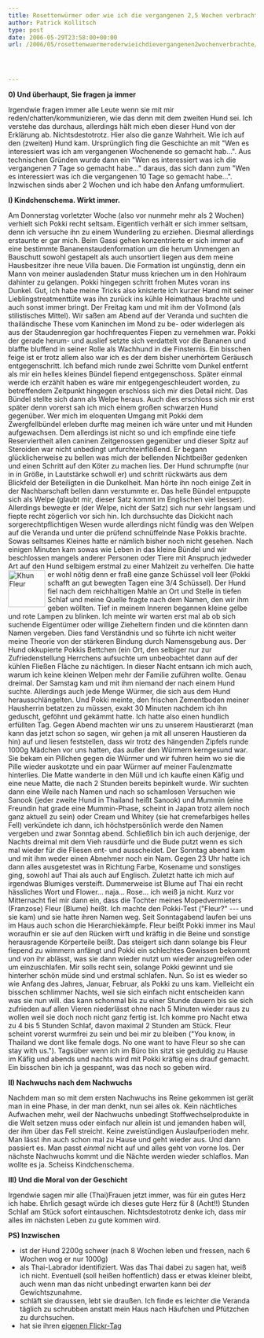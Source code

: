 ```yaml
---
title: Rosettenwürmer oder wie ich die vergangenen 2,5 Wochen verbrachte
author: Patrick Kollitsch
type: post
date: 2006-05-29T23:58:00+00:00
url: /2006/05/rosettenwuermeroderwieichdievergangenen2wochenverbrachte/




---
```

**0) Und überhaupt, Sie fragen ja immer**

Irgendwie fragen immer alle Leute wenn sie mit mir reden/chatten/kommunizieren, wie das denn mit dem zweiten Hund sei. Ich verstehe das durchaus, allerdings hält mich eben dieser Hund von der Erklärung ab. Nichtsdestotrotz. Hier also die ganze Wahrheit. Wie ich auf den (zweiten) Hund kam. Ursprünglich fing die Geschichte an mit "Wen es interessiert was ich am vergangenen Wochenende so gemacht hab...". Aus technischen Gründen wurde dann ein "Wen es interessiert was ich die vergangenen 7 Tage so gemacht habe..." daraus, das sich dann zum "Wen es interessiert was ich die vergangenen 10 Tage so gemacht habe...". Inzwischen sinds aber 2 Wochen und ich habe den Anfang umformuliert.

**I) Kindchenschema. Wirkt immer.**

Am Donnerstag vorletzter Woche (also vor nunmehr mehr als 2 Wochen) verhielt sich Pokki recht seltsam. Eigentlich verhält er sich immer seltsam, denn ich versuche ihn zu einem Wunderling zu erziehen. Diesmal allerdings erstaunte er gar mich. Beim Gassi gehen konzentrierte er sich immer auf eine bestimmte Bananenstaudenformation um die herum Unmengen an Bauschutt sowohl gestapelt als auch unsortiert liegen aus dem meine Hausbesitzer ihre neue Villa bauen. Die Formation ist ungünstig, denn ein Mann von meiner ausladenden Statur muss kriechen um in den Hohlraum dahinter zu gelangen. Pokki hingegen schritt frohen Mutes voran ins Dunkel. Gut, ich habe meine Tricks also knisterte ich kurzer Hand mit seiner Lieblingstreatmenttüte was ihn zurück ins kühle Heimathaus brachte und auch sonst immer bringt. Der Freitag kam und mit ihm der Vollmond (als stilistisches Mittel). Wir saßen am Abend auf der Veranda und suchten die thailändische These vom Kaninchen im Mond zu be- oder widerlegen als aus der Staudenregion gar hochfrequentes Fiepen zu vernehmen war. Pokki der gerade herum- und auslief setzte sich verdattelt vor die Bananen und blaffte bluffend in seiner Rolle als Wachhund in die Finsternis. Ein bisschen feige ist er trotz allem also war ich es der dem bisher unerhörtem Geräusch entgegenschritt. Ich befand mich runde zwei Schritte vom Dunkel entfernt als mir ein helles kleines Bündel fiepend entgegenschoss. Später einmal werde ich erzählt haben es wäre mir entgegengeschleudert worden, zu betreffendem Zeitpunkt hingegen erschloss sich mir dies Detail nicht. Das Bündel stellte sich dann als Welpe heraus. Auch dies erschloss sich mir erst später denn vorerst sah ich mich einem großen schwarzen Hund gegenüber. Wer mich im eloquenten Umgang mit Pokki dem Zwergfellbündel erleben durfte mag meinen ich wäre unter und mit Hunden aufgewachsen. Dem allerdings ist nicht so und ich empfinde eine tiefe Reserviertheit allen caninen Zeitgenossen gegenüber und dieser Spitz auf Steroiden war nicht unbedingt unfurchteinflößend. Er begann glücklicherweise zu bellen was mich der bellenden Nichtbeißer gedenken und einen Schritt auf den Köter zu machen lies. Der Hund schrumpfte (nur in in Größe, in Lautstärke schwoll er) und schritt rückwärts aus dem Blickfeld der Beteiligten in die Dunkelheit. Man hörte ihn noch einige Zeit in der Nachbarschaft bellen dann verstummte er. Das helle Bündel entpuppte sich als Welpe (glaubt mir, dieser Satz kommt im Englischen viel besser). Allerdings bewegte er (der Welpe, nicht der Satz) sich nur sehr langsam und fiepte recht zögerlich vor sich hin. Ich durchsuchte das Dickicht nach sorgerechtpflichtigen Wesen wurde allerdings nicht fündig was den Welpen auf die Veranda und unter die prüfend schnüffelnde Nase Pokkis brachte. Sowas seltsames Kleines hatte er nämlich bisher noch nicht gesehen. Nach einigen Minuten kam sowas wie Leben in das kleine Bündel und wir beschlossen mangels anderer Personen oder Tiere mit Anspruch jedweder Art auf den Hund selbigem erstmal zu einer Mahlzeit zu verhelfen.  <img src="//static.flickr.com/49/149053114_2b8ef8b814_s.jpg" width="75" height="75" style="float:left;margin:0 5px 5px 0;" alt="Khun Fleur" />Die hatte er wohl nötig denn er fraß eine ganze Schüssel voll leer (Pokki schafft an gut bewegten Tagen eine 3/4 Schüssel). Der Hund fiel nach dem reichhaltigen Mahle an Ort und Stelle in tiefen Schlaf und meine Quelle fragte nach dem Namen, den wir ihm geben wöllten. Tief in meinem Inneren begannen kleine gelbe und rote Lampen zu blinken. Ich meinte wir warten erst mal ab ob sich suchende Eigentümer oder willige Zieheltern finden und die könnten dann Namen vergeben. Dies fand Verständnis und so führte ich nicht weiter meine Theorie von der stärkeren Bindung durch Namensgebung aus. Der Hund okkupierte Pokkis Bettchen (ein Ort, den selbiger nur zur Zufriedenstellung Herrchens aufsuchte um unbeobachtet dann auf der kühlen Fließen Fläche zu nächtigen. In dieser Nacht entsann ich mich auch, warum ich keine kleinen Welpen mehr der Familie zuführen wollte. Genau dreimal. Der Samstag kam und mit ihm niemand der nach einem Hund suchte. Allerdings auch jede Menge Würmer, die sich aus dem Hund herausschlängelten. Und Pokki meinte, den frischen Zementboden meiner Hausherrin betatzen zu müssen, exakt 30 Minuten nachdem ich ihn geduscht, geföhnt und gekämmt hatte. Ich hatte also einen hundlich erfüllten Tag. Gegen Abend machten wir uns zu unserem Haustierarzt (man kann das jetzt schon so sagen, wir gehen ja mit all unseren Haustieren da hin) auf und liesen feststellen, dass wir trotz des hängenden Zipfels runde 1000g Mädchen vor uns hatten, das außer den Würmern kerngesund war. Sie bekam ein Pillchen gegen die Würmer und wir fuhren heim wo sie die Pille wieder auskotzte und ein paar Würmer auf meiner Faulenzmatte hinterlies. Die Matte wanderte in den Müll und ich kaufte einen Käfig und eine neue Matte, die nach 2 Stunden bereits bepinkelt wurde. Wir suchten dann eine Weile nach Namen und nach so schamlosen Versuchen wie Sanook (jeder zweite Hund in Thailand heißt Sanook) und Mummin (eine Freundin hat grade eine Mummin-Phase, scheint in Japan trotz allem noch ganz aktuell zu sein) oder Cream und Whitey (sie hat cremefarbiges helles Fell) verkündete ich dann, ich höchstpersönlich werde den Namen vergeben und zwar Sonntag abend. Schließlich bin ich auch derjenige, der Nachts dreimal mit dem Vieh rausdürfe und die Bude putzt wenn es sich mal wieder für die Fliesen ent- und ausscheidet. Der Sonntag abend kam und mit ihm weder einen Abnehmer noch ein Nam. Gegen 23 Uhr hatte ich dann alles ausgetestet was in Richtung Farbe, Kosename und sonstiges ging, sowohl auf Thai als auch auf Englisch. Zuletzt hatte ich mich auf irgendwas Blumiges versteift. Dummerweise ist Blume auf Thai ein recht hässliches Wort und Flower... naja... Rose... ich weiß ja nicht. Kurz vor Mitternacht fiel mir dann ein, dass die Tochter meines Mopedvermieters (Franzose) Fleur (Blume) heißt. Ich machte den Pokki-Test ("Fleur?" --- und sie kam) und sie hatte ihren Namen weg. Seit Sonntagabend laufen bei uns im Haus auch schon die Hierarchiekämpfe. Fleur beißt Pokki immer ins Maul woraufhin er sie auf den Rücken wirft und kräftig in die Beine und sonstige herausragende Körperteile beißt. Das steigert sich dann solange bis Fleur fiepend zu wimmern anfängt und Pokki ein schlechtes Gewissen bekommt und von ihr ablässt, was sie dann wieder nutzt um wieder anzugreifen oder um einzuschlafen. Mir solls recht sein, solange Pokki gewinnt und sie hinterher schön müde sind und erstmal schlafen. Nun. So ist es wieder so wie Anfang des Jahres, Januar, Februar, als Pokki zu uns kam. Vielleicht ein bisschen schlimmer Nachts, weil sie sich einfach nicht entscheiden kann was sie nun will. das kann schonmal bis zu einer Stunde dauern bis sie sich zufrieden auf allen Vieren niederlässt ohne nach 5 Minuten wieder raus zu wollen weil sie doch noch nicht ganz fertig ist. Ich komme pro Nacht etwa zu 4 bis 5 Stunden Schlaf, davon maximal 2 Stunden am Stück. Fleur scheint vorerst wurmfrei zu sein und bei mir zu bleiben ("You know, in Thailand we dont like female dogs. No one want to have Fleur so she can stay with us."). Tagsüber wenn ich im Büro bin sitzt sie geduldig zu Hause im Käfig und abends und nachts wird mit Pokki kräftig eins drauf gemacht. Ein bisschen bin ich ja gespannt, was das noch so geben wird.

**II) Nachwuchs nach dem Nachwuchs**

Nachdem man so mit dem ersten Nachwuchs ins Reine gekommen ist gerät man in eine Phase, in der man denkt, nun sei alles ok. Kein nächtliches Aufwachen mehr, weil der Nachwuchs unbedingt Stoffwechselprodukte in die Welt setzen muss oder einfach nur allein ist und jemanden haben will, der ihm über das Fell streicht. Keine zweistündigen Auslaufperioden mehr. Man lässt ihn auch schon mal zu Hause und geht wieder aus. Und dann passiert es. Man passt _einmal_ nicht auf und alles geht von vorne los. Der nächste Nachwuchs kommt und die Nächte werden wieder schlaflos. Man wollte es ja. Scheiss Kindchenschema.

**III) Und die Moral von der Geschicht**

Irgendwie sagen mir alle (Thai)Frauen jetzt immer, was für ein gutes Herz ich habe. Ehrlich gesagt würde ich dieses gute Herz für 8 (Acht!!) Stunden Schlaf am Stück sofort eintauschen. Nichtsdestotrotz denke ich, dass mir alles im nächsten Leben zu gute kommen wird.

**PS) Inzwischen**

  * ist der Hund 2200g schwer (nach 8 Wochen leben und fressen, nach 6 Wochen wog er nur 1000g)
  * als Thai-Labrador identifiziert. Was das Thai dabei zu sagen hat, weiß ich nicht. Eventuell (soll heißen hoffentlich) dass er etwas kleiner bleibt, auch wenn man das nicht unbedingt erwarten kann bei _der_ Gewichtszunahme.
  * schläft sie draussen, lebt sie draußen. Ich finde es leichter die Veranda täglich zu schrubben anstatt mein Haus nach Häufchen und Pfützchen zu durchsuchen.
  * hat sie ihren [eigenen Flickr-Tag][1]

 [1]: http://www.flickr.com/photos/schreibblogade/tags/fleur/
